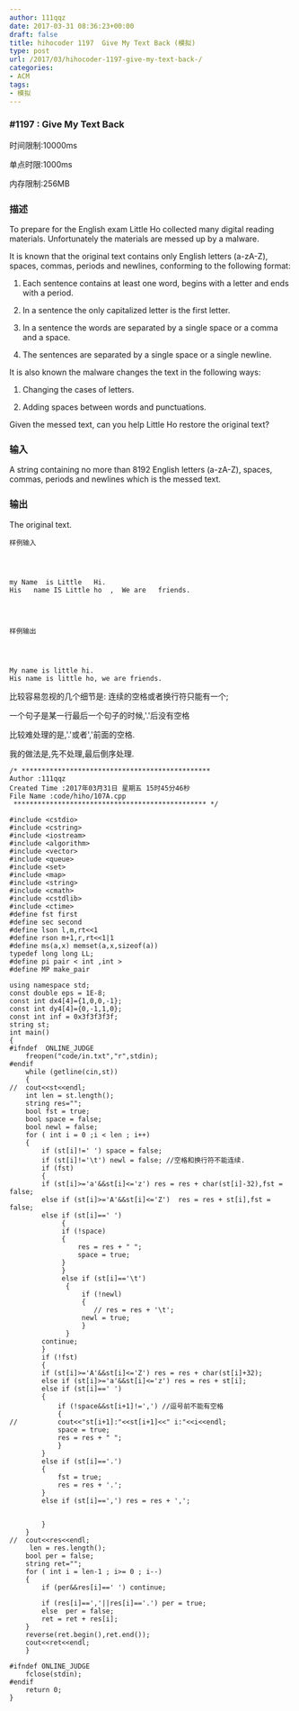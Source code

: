 ```yaml
---
author: 111qqz
date: 2017-03-31 08:36:23+00:00
draft: false
title: hihocoder 1197  Give My Text Back (模拟)
type: post
url: /2017/03/hihocoder-1197-give-my-text-back-/
categories:
- ACM
tags:
- 模拟
---
```





### #1197 : Give My Text Back
















时间限制:10000ms




单点时限:1000ms




内存限制:256MB










### 描述


To prepare for the English exam Little Ho collected many digital reading materials. Unfortunately the materials are messed up by a malware.

It is known that the original text contains only English letters (a-zA-Z), spaces, commas, periods and newlines, conforming to the following format:

1. Each sentence contains at least one word, begins with a letter and ends with a period.

2. In a sentence the only capitalized letter is the first letter.

3. In a sentence the words are separated by a single space or a comma and a space.

4. The sentences are separated by a single space or a single newline.

It is also known the malware changes the text in the following ways:

1. Changing the cases of letters.

2. Adding spaces between words and punctuations.

Given the messed text, can you help Little Ho restore the original text?


### 输入


A string containing no more than 8192 English letters (a-zA-Z), spaces, commas, periods and newlines which is the messed text.


### 输出


The original text.







 	样例输入

 	    

    
    my Name  is Little   Hi.
    His   name IS Little ho  ,  We are   friends.




 	样例输出

 	    

    
    My name is little hi.
    His name is little ho, we are friends.











比较容易忽视的几个细节是:
连续的空格或者换行符只能有一个;

一个句子是某一行最后一个句子的时候,'.'后没有空格

比较难处理的是,'.'或者','前面的空格.

我的做法是,先不处理,最后倒序处理.

    
    /* ***********************************************
    Author :111qqz
    Created Time :2017年03月31日 星期五 15时45分46秒
    File Name :code/hiho/107A.cpp
     ************************************************ */
    
    #include <cstdio>
    #include <cstring>
    #include <iostream>
    #include <algorithm>
    #include <vector>
    #include <queue>
    #include <set>
    #include <map>
    #include <string>
    #include <cmath>
    #include <cstdlib>
    #include <ctime>
    #define fst first
    #define sec second
    #define lson l,m,rt<<1
    #define rson m+1,r,rt<<1|1
    #define ms(a,x) memset(a,x,sizeof(a))
    typedef long long LL;
    #define pi pair < int ,int >
    #define MP make_pair
    
    using namespace std;
    const double eps = 1E-8;
    const int dx4[4]={1,0,0,-1};
    const int dy4[4]={0,-1,1,0};
    const int inf = 0x3f3f3f3f;
    string st;
    int main()
    {
    #ifndef  ONLINE_JUDGE 
        freopen("code/in.txt","r",stdin);
    #endif
        while (getline(cin,st))
        {
    //	cout<<st<<endl;
    	int len = st.length();
    	string res="";
    	bool fst = true;
    	bool space = false;
    	bool newl = false;
    	for ( int i = 0 ;i < len ; i++)
    	{
    	    if (st[i]!=' ') space = false;
    	    if (st[i]!='\t') newl = false; //空格和换行符不能连续.
    	    if (fst)
    	    {
    		if (st[i]>='a'&&st[i]<='z') res = res + char(st[i]-32),fst = false;
    		else if (st[i]>='A'&&st[i]<='Z')  res = res + st[i],fst = false;
    		else if (st[i]==' ')
    		     {
    			 if (!space)
    			 {
    			     res = res + " ";
    			     space = true;
    			 }
    		     }
    		     else if (st[i]=='\t')
    			  {
    			      if (!newl)
    			      {
    			    	 // res = res + '\t';
    				  newl = true;
    			      }
    			  }
    		continue;
    	    }
    	    if (!fst)
    	    {
    		if (st[i]>='A'&&st[i]<='Z') res = res + char(st[i]+32);
    		else if (st[i]>='a'&&st[i]<='z') res = res + st[i];
    		else if (st[i]==' ')
    		{
    		    if (!space&&st[i+1]!=',') //逗号前不能有空格
    		    {
    //			cout<<"st[i+1]:"<<st[i+1]<<" i:"<<i<<endl;
    			space = true;
    			res = res + " ";
    		    }
    		}
    		else if (st[i]=='.') 
    		{
    		    fst = true;
    		    res = res + '.';
    		}
    		else if (st[i]==',') res = res + ',';
    
    
    	    }
    	}
    //	cout<<res<<endl;
    	 len = res.length();
    	bool per = false;
    	string ret="";
    	for ( int i = len-1 ; i>= 0 ; i--)
    	{
    	    if (per&&res[i]==' ') continue;
        
    	    if (res[i]==','||res[i]=='.') per = true;
    	    else  per = false;
    	    ret = ret + res[i];
    	}
    	reverse(ret.begin(),ret.end());
    	cout<<ret<<endl;
        }
    
    #ifndef ONLINE_JUDGE  
    	fclose(stdin);
    #endif
    	return 0;
    }
    



